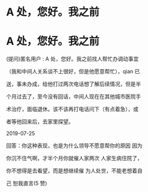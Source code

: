# A 处，您好。我之前

# A 处，您好。我之前

(提问)匿名用户 : A 处，您好。我之前找人帮忙办调动事宜

（我和中间人关系谈不上很好，但是他愿意帮忙），qian 已

送，事未办成，给他打过两次电话想了解后续情况，但是半

个月过去了，至今没有回话，中间人现在在其他城市医院手

术治疗，面临退休。该不该再打电话问下（有点着急），或

者等他回来后，去家里探望。

2019-07-25

回答：你这种表现，也是为什么领导不愿意帮你的原因 因为

你沉不住气啊，才半个月你就催人家两次 人家生病住院了，

你不想得是去看望，而是想继续催 为人处世，不能老想着自

己 恕我直言(5 赞)